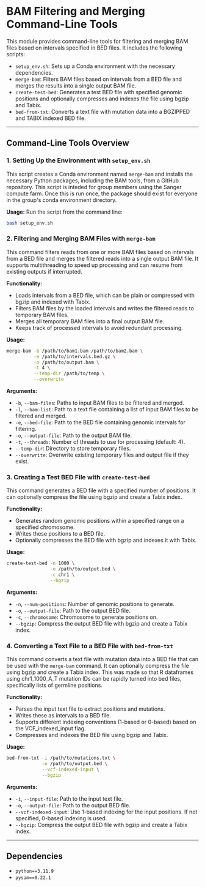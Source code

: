 # BAM Filtering and Merging Command-Line Tools

This module provides command-line tools for filtering and merging BAM files based on intervals specified in BED files. It includes the following scripts:

- `setup_env.sh`: Sets up a Conda environment with the necessary dependencies.
- `merge-bam`: Filters BAM files based on intervals from a BED file and merges the results into a single output BAM file.
- `create-test-bed`: Generates a test BED file with specified genomic positions and optionally compresses and indexes the file using bgzip and Tabix.
- `bed-from-txt`: Converts a text file with mutation data into a BGZIPPED and TABIX indexed BED file.

----

## Command-Line Tools Overview

### 1. Setting Up the Environment with `setup_env.sh`

This script creates a Conda environment named `merge-bam` and installs the necessary Python packages, including the BAM tools, from a GitHub repository. This script is inteded for group members using the Sanger compute farm. Once this is run once, the package should exist for everyone in the group's conda environment directory.

**Usage:**
Run the script from the command line:
```bash
bash setup_env.sh
```

### 2. Filtering and Merging BAM Files with `merge-bam`

This command filters reads from one or more BAM files based on intervals from a BED file and merges the filtered reads into a single output BAM file. It supports multithreading to speed up processing and can resume from existing outputs if interrupted.

**Functionality:**

- Loads intervals from a BED file, which can be plain or compressed with bgzip and indexed with Tabix.
- Filters BAM files by the loaded intervals and writes the filtered reads to temporary BAM files.
- Merges all temporary BAM files into a final output BAM file.
- Keeps track of processed intervals to avoid redundant processing.

**Usage:**
```bash
merge-bam -b /path/to/bam1.bam /path/to/bam2.bam \
          -e /path/to/intervals.bed.gz \
          -o /path/to/output.bam \
          -t 4 \
          --temp-dir /path/to/temp \
          --overwrite
```

**Arguments:**
- `-b`, `--bam-files`: Paths to input BAM files to be filtered and merged.
- `-l`, `--bam-list`: Path to a text file containing a list of input BAM files to be filtered and merged.
- `-e`, `--bed-file`: Path to the BED file containing genomic intervals for filtering.
- `-o`, `--output-file`: Path to the output BAM file.
- `-t`, `--threads`: Number of threads to use for processing (default: 4).
- `--temp-dir`: Directory to store temporary files.
- `--overwrite`: Overwrite existing temporary files and output file if they exist.

### 3. Creating a Test BED File with `create-test-bed`

This command generates a BED file with a specified number of positions. It can optionally compress the file using bgzip and create a Tabix index.

**Functionality:**

- Generates random genomic positions within a specified range on a specified chromosome.
- Writes these positions to a BED file.
- Optionally compresses the BED file with bgzip and indexes it with Tabix.

**Usage:**
```bash
create-test-bed -n 1000 \
                -o /path/to/output.bed \
                -c chr1 \
                --bgzip
```

**Arguments:**

- `-n`, `--num-positions`: Number of genomic positions to generate.
- `-o`, `--output-file`: Path to the output BED file.
- `-c`, `--chromosome`: Chromosome to generate positions on.
- `--bgzip`: Compress the output BED file with bgzip and create a Tabix index.

### 4. Converting a Text File to a BED File with `bed-from-txt`

This command converts a text file with mutation data into a BED file that can be used with the `merge-bam` command. It can optionally compress the file using bgzip and create a Tabix index. This was made so that R dataframes using chr1_1000_A_T mutation IDs can be rapidly turned into bed files, specifically lists of germline positions.

**Functionality:**

- Parses the input text file to extract positions and mutations.
- Writes these as intervals to a BED file.
- Supports different indexing conventions (1-based or 0-based) based on the VCF_indexed_input flag.
- Compresses and indexes the BED file using bgzip and Tabix.

**Usage:**
```bash
bed-from-txt -i /path/to/mutations.txt \
             -o /path/to/output.bed \
             --vcf-indexed-input \
             --bgzip
```

**Arguments:**

- `-i`, `--input-file`: Path to the input text file.
- `-o`, `--output-file`: Path to the output BED file.
- `--vcf-indexed-input`: Use 1-based indexing for the input positions. If not specified, 0-based indexing is used.
- `--bgzip`: Compress the output BED file with bgzip and create a Tabix index.

----

## Dependencies
- `python==3.11.9`
- `pysam==0.22.1`




